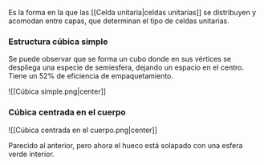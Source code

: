 
Es la forma en la que las [[Celda unitaria|celdas unitarias]] se distribuyen y acomodan entre capas, que determinan el tipo de celdas unitarias.

### Estructura cúbica simple 

Se puede observar que se forma un cubo donde en sus vértices se despliega una especie de semiesfera, dejando un espacio en el centro. Tiene un 52% de eficiencia de empaquetamiento. 

![[Cúbica simple.png|center]]

### Cúbica centrada en el cuerpo 

![[Cúbica centrada en el cuerpo.png|center]]


Parecido al anterior, pero ahora el hueco está solapado con una esfera verde interior. 